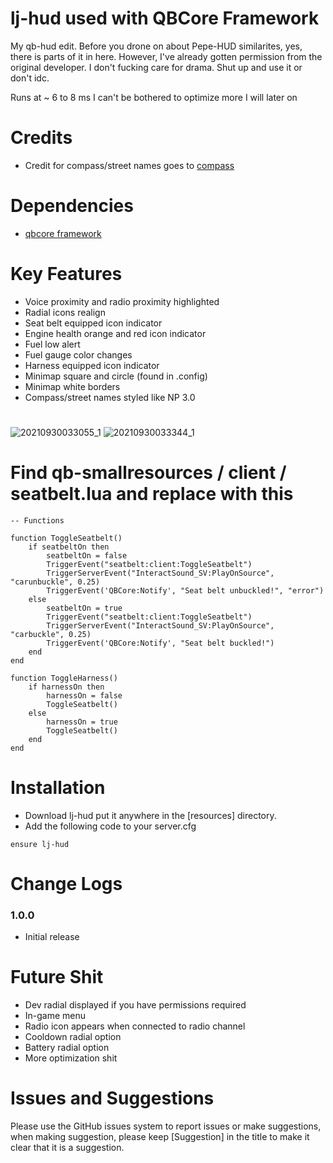 # lj-hud used with QBCore Framework

My qb-hud edit. Before you drone on about Pepe-HUD similarites, yes, there is parts of it in here. However, I've already gotten permission from the original developer.
I don't fucking care for drama. Shut up and use it or don't idc.

Runs at ~ 6 to 8 ms I can't be bothered to optimize more I will later on

# Credits
* Credit for compass/street names goes to [compass](https://github.com/thelindat/compass)

# Dependencies
* [qbcore framework](https://github.com/qbcore-framework)

# Key Features
* Voice proximity and radio proximity highlighted
* Radial icons realign
* Seat belt equipped icon indicator
* Engine health orange and red icon indicator
* Fuel low alert
* Fuel gauge color changes
* Harness equipped icon indicator
* Minimap square and circle (found in .config)
* Minimap white borders
* Compass/street names styled like NP 3.0
#

![20210930033055_1](https://user-images.githubusercontent.com/91661118/135427015-e21adb75-4525-4c65-8d95-b6ad9fe2c6e4.jpg)
![20210930033344_1](https://user-images.githubusercontent.com/91661118/135427463-39d9c332-46e8-476a-ac49-c579c9318143.jpg)

# Find qb-smallresources / client / seatbelt.lua and replace with this
```
-- Functions

function ToggleSeatbelt()
    if seatbeltOn then
        seatbeltOn = false
        TriggerEvent("seatbelt:client:ToggleSeatbelt")
        TriggerServerEvent("InteractSound_SV:PlayOnSource", "carunbuckle", 0.25)
        TriggerEvent('QBCore:Notify', "Seat belt unbuckled!", "error")
    else
        seatbeltOn = true
        TriggerEvent("seatbelt:client:ToggleSeatbelt")
        TriggerServerEvent("InteractSound_SV:PlayOnSource", "carbuckle", 0.25)
        TriggerEvent('QBCore:Notify', "Seat belt buckled!")
    end
end

function ToggleHarness()
    if harnessOn then
        harnessOn = false
        ToggleSeatbelt()
    else
        harnessOn = true
        ToggleSeatbelt()
    end
end
```

# Installation

* Download lj-hud put it anywhere in the [resources] directory.
* Add the following code to your server.cfg
```
ensure lj-hud 
```

# Change Logs
### 1.0.0
* Initial release

# Future Shit
* Dev radial displayed if you have permissions required 
* In-game menu 
* Radio icon appears when connected to radio channel
* Cooldown radial option
* Battery radial option
* More optimization shit

# Issues and Suggestions
Please use the GitHub issues system to report issues or make suggestions, when making suggestion, please keep [Suggestion] in the title to make it clear that it is a suggestion.
